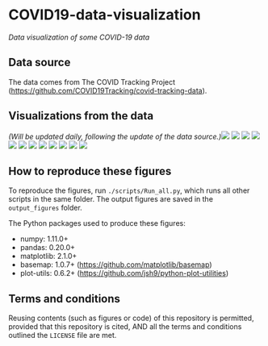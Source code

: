 # COVID19-data-visualization
_Data visualization of some COVID-19 data_

## Data source
The data comes from The COVID Tracking Project (https://github.com/COVID19Tracking/covid-tracking-data).

## Visualizations from the data
_(Will be updated daily, following the update of the data source.)_![](./output_figures/Map_01__positive_cases_by_state_2020-03-26.png)
![](./output_figures/Map_02__Positive_rate_by_state_2020-03-26.png)
![](./output_figures/Map_03__new_cases_from_2020-03-23_to_2020-03-26.png)
![](./output_figures/Trend_01__positive_cases_all_US_states__linear_scale__2020-03-26.png)
![](./output_figures/Trend_02__positive_cases_all_US_states__log_scale__2020-03-26.png)
![](./output_figures/Trend_03__positive_cases_all_states_excl_NY_NJ__linear_scale__2020-03-26.png)
![](./output_figures/Trend_04__positive_cases_all_states_excl_NY_NJ__log_scale__2020-03-26.png)
![](./output_figures/Trend_05__number_of_tests_all_US_states__linear__2020-03-26.png)
![](./output_figures/Trend_06__number_of_tests_all_US_states__log__2020-03-26.png)
![](./output_figures/Trend_07__positive_rate_all_states_2020-03-26.png)
![](./output_figures/Trend_08__positive_rate_all_states_excl_NY_NJ_2020-03-26.png)
![](./output_figures/Trend_09__tests_per_capita_2020-03-26.png)

## How to reproduce these figures
To reproduce the figures, run `./scripts/Run_all.py`, which runs all other scripts in the same folder. The output figures are saved in the `output_figures` folder.

The Python packages used to produce these figures:
  - numpy: 1.11.0+
  - pandas: 0.20.0+
  - matplotlib: 2.1.0+
  - basemap: 1.0.7+ (https://github.com/matplotlib/basemap)
  - plot-utils: 0.6.2+ (https://github.com/jsh9/python-plot-utilities)


## Terms and conditions
Reusing contents (such as figures or code) of this repository is permitted, provided that this repository is cited, AND all the terms and conditions outlined the `LICENSE` file are met.
